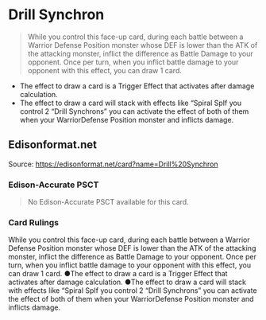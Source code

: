 # Drill Synchron

> While you control this face-up card, during each battle between a Warrior Defense Position monster whose DEF is lower than the ATK of the attacking monster, inflict the difference as Battle Damage to your opponent. Once per turn, when you inflict battle damage to your opponent with this effect, you can draw 1 card.

*   The effect to draw a card is a Trigger Effect that activates after damage calculation.
*   The effect to draw a card will stack with effects like “Spiral SpIf you control 2 “Drill Synchrons” you can activate the effect of both of them when your WarriorDefense Position monster and inflicts damage.

## Edisonformat.net

Source: https://edisonformat.net/card?name=Drill%20Synchron

### Edison-Accurate PSCT

> No Edison-Accurate PSCT available for this card.

### Card Rulings

While you control this face-up card, during each battle between a Warrior Defense Position monster whose DEF is lower than the ATK of the attacking monster, inflict the difference as Battle Damage to your opponent. Once per turn, when you inflict battle damage to your opponent with this effect, you can draw 1 card.
●The effect to draw a card is a Trigger Effect that activates after damage calculation.
●The effect to draw a card will stack with effects like “Spiral SpIf you control 2 “Drill Synchrons” you can activate the effect of both of them when your WarriorDefense Position monster and inflicts damage.
            